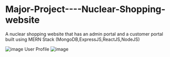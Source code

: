 # Major-Project----Nuclear-Shopping-website
A nuclear shopping website that has an admin portal and a customer portal built using MERN Stack (MongoDB,ExpressJS,ReactJS,NodeJS)

                       
![image](https://user-images.githubusercontent.com/86468467/211029316-8ad00485-85c7-4228-9eca-612521d183f7.png)
                                      User Profile
![image](https://user-images.githubusercontent.com/86468467/211029555-66dbaa10-898e-44bc-820f-e1817b789455.png)
